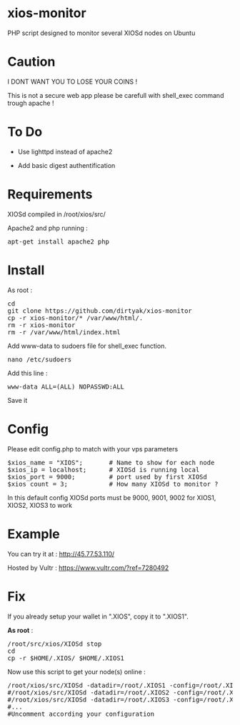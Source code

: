 # xios-monitor

PHP script designed to monitor several XIOSd nodes on Ubuntu

# Caution

I DONT WANT YOU TO LOSE YOUR COINS ! 

This is not a secure web app please be carefull with shell_exec command trough apache !

# To Do

- Use lighttpd instead of apache2 

- Add basic digest authentification

# Requirements

XIOSd compiled in /root/xios/src/

Apache2 and php running :

<pre>apt-get install apache2 php</pre>

# Install

As root :

<pre>cd
git clone https://github.com/dirtyak/xios-monitor
cp -r xios-monitor/* /var/www/html/.
rm -r xios-monitor
rm -r /var/www/html/index.html</pre>

Add www-data to sudoers file for shell_exec function.
<pre>nano /etc/sudoers</pre>
Add this line :
<pre>www-data ALL=(ALL) NOPASSWD:ALL</pre>
Save it

# Config

Please edit config.php to match with your vps parameters
<pre>$xios_name = "XIOS";       # Name to show for each node
$xios_ip = localhost;      # XIOSd is running local
$xios_port = 9000;         # port used by first XIOSd
$xios_count = 3;           # How many XIOSd to monitor ?</pre>

In this default config XIOSd ports must be 9000, 9001, 9002 for XIOS1, XIOS2, XIOS3 to work

# Example 

You can try it at : http://45.77.53.110/

Hosted by Vultr : https://www.vultr.com/?ref=7280492

# Fix 

If you already setup your wallet in ".XIOS", copy it to ".XIOS1".

<b>As root</b> :

<pre>/root/src/xios/XIOSd stop
cd
cp -r $HOME/.XIOS/ $HOME/.XIOS1</pre>

Now use this script to get your node(s) online :

<pre>/root/xios/src/XIOSd -datadir=/root/.XIOS1 -config=/root/.XIOS1/XIOS.conf -daemon
#/root/xios/src/XIOSd -datadir=/root/.XIOS2 -config=/root/.XIOS2/XIOS.conf -daemon
#/root/xios/src/XIOSd -datadir=/root/.XIOS3 -config=/root/.XIOS3/XIOS.conf -daemon
#...
#Uncomment according your configuration
</pre>
